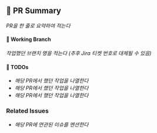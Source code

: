 ## 📝 PR Summary
*PR을 한 줄로 요약하여 적는다*

#### 🌲 Working Branch
*작업했던 브랜치 명을 적는다 (추후 Jira 티켓 번호로 대체될 수 있음)*

#### 🌲 TODOs
- *해당 PR에서 했던 작업을 나열한다*
- *해당 PR에서 했던 작업을 나열한다*
- *해당 PR에서 했던 작업을 나열한다*

### Related Issues
- *해당 PR에 연관된 이슈를 멘션한다*
